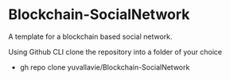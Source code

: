 # Blockchain-SocialNetwork
A template for a blockchain based social network.


Using Github CLI clone the repository into a folder of your choice
- gh repo clone yuvallavie/Blockchain-SocialNetwork
